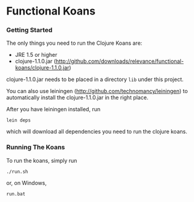 # Functional Koans


### Getting Started

The only things you need to run the Clojure Koans are:

- JRE 1.5 or higher
- clojure-1.1.0.jar
  (http://github.com/downloads/relevance/functional-koans/clojure-1.1.0.jar)

clojure-1.1.0.jar needs to be placed in a directory `lib` under this project.

You can also use leiningen (http://github.com/technomancy/leiningen) to
automatically install the clojure-1.1.0.jar in the right place.

After you have leiningen installed, run

`lein deps`

which will download all dependencies you need to run the clojure koans.


### Running The Koans

To run the koans, simply run

`./run.sh`

or, on Windows,

`run.bat`
